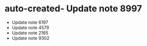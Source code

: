 # auto-created- Update note 8997
- Update note 6197
- Update note 4579
- Update note 2165
- Update note 9302
